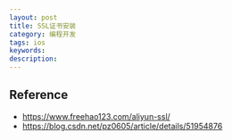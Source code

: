 ```yaml
---
layout: post
title: SSL证书安装
category: 编程开发
tags: ios
keywords: 
description: 
---
```




## Reference

* <https://www.freehao123.com/aliyun-ssl/>
* <https://blog.csdn.net/pz0605/article/details/51954876>